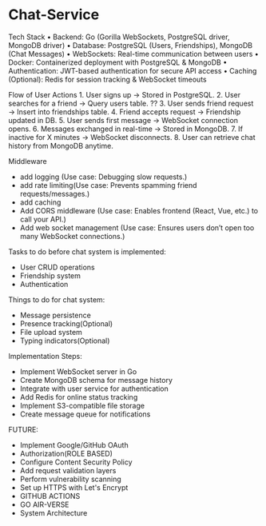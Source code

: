 # Chat-Service

Tech Stack
	•	Backend: Go (Gorilla WebSockets, PostgreSQL driver, MongoDB driver)
	•	Database: PostgreSQL (Users, Friendships), MongoDB (Chat Messages)
	•	WebSockets: Real-time communication between users
	•	Docker: Containerized deployment with PostgreSQL & MongoDB
	•	Authentication: JWT-based authentication for secure API access
	•	Caching (Optional): Redis for session tracking & WebSocket timeouts

Flow of User Actions
	1.	User signs up → Stored in PostgreSQL.
	2.	User searches for a friend → Query users table. ??
	3.	User sends friend request → Insert into friendships table.
	4.	Friend accepts request → Friendship updated in DB.
	5.	User sends first message → WebSocket connection opens.
	6.	Messages exchanged in real-time → Stored in MongoDB.
	7.	If inactive for X minutes → WebSocket disconnects.
	8.	User can retrieve chat history from MongoDB anytime.


Middleware
- add logging (Use case: Debugging slow requests.)
- add rate limiting(Use case: Prevents spamming friend requests/messages.)
- add caching
- Add CORS middleware (Use case: Enables frontend (React, Vue, etc.) to call your API.)
- Add web socket management (Use case: Ensures users don’t open too many WebSocket connections.)

Tasks to do before chat system is implemented:
- User CRUD operations
- Friendship system
- Authentication



Things to do for chat system:
- Message persistence
- Presence tracking(Optional)
- File upload system
- Typing indicators(Optional)

Implementation Steps:
- Implement WebSocket server in Go
- Create MongoDB schema for message history
- Integrate with user service for authentication
- Add Redis for online status tracking
- Implement S3-compatible file storage
- Create message queue for notifications

FUTURE:
- Implement Google/GitHub OAuth
- Authorization(ROLE BASED)
- Configure Content Security Policy
- Add request validation layers
- Perform vulnerability scanning
- Set up HTTPS with Let's Encrypt
- GITHUB ACTIONS
- GO AIR-VERSE
- System Architecture

